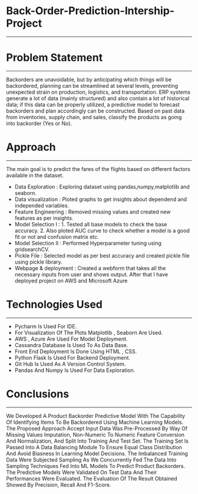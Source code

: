 # Back-Order-Prediction-Intership-Project
--------------------------------------------------------------------------------------------------------------------------------------------------------------------------------

# Problem Statement 
-------------------------------------------------------------------------------------------------------------------------------------------------------------------------------

Backorders are unavoidable, but by anticipating which things will be backordered, planning can be streamlined at several levels, preventing unexpected strain on production, logistics, and transportation. ERP systems generate a lot of data (mainly structured) and also contain a lot of historical data; if this data can be properly utilized, a predictive model to forecast backorders and plan accordingly can be constructed. Based on past data from inventories, supply chain, and sales, classify the products as going into backorder (Yes or No).

# Approach
------------------------------------------------------------------------------------------------------------------------------------------------------------------------------

The main goal is to predict the fares of the flights based on different factors available in the dataset.

* Data Exploration     : Exploring dataset using pandas,numpy,matplotlib and seaborn. 
* Data visualization   : Ploted graphs to get insights about dependend and independed variables. 
* Feature Engineering  :  Removed missing values and created new features as per insights.
* Model Selection I    :  1. Tested all base models to check the base accuracy.
                          2. Also ploted AUC curve to check whether a model is a good fit or not and confusion matrix etc.
* Model Selection II   :  Performed Hyperparameter tuning using gridsearchCV.
* Pickle File          :  Selected model as per best accuracy and created pickle file using pickle library.
* Webpage & deployment :  Created a webform that takes all the necessary inputs from user and shows output.
                          After that I have deployed project on AWS and Microsoft Azure
                          
# Technologies Used
-----------------------------------------------------------------------------------------------------------------------------------------------------------------------------

*	Pycharm Is Used For IDE.
*	For Visualization Of The Plots Matplotlib , Seaborn Are Used.
*	AWS , Azure Are Used For Model Deployment.
*	Cassandra Database Is Used To As Data Base.
*	Front End Deployment Is Done Using HTML , CSS.
*	Python Flask Is Used For Backend Deployment.
*	Git Hub Is Used As A Version Control System.
*	Pandas And Numpy Is Used For Data Exploration.

# Conclusions 
-----------------------------------------------------------------------------------------------------------------------------------------------------------------------------

We Developed A Product Backorder Predictive Model With The Capability Of Identifying Items To Be Backordered Using Machine Learning Models. The Proposed Approach Accept Input Data Was Pre-Processed By Way Of Missing Values Imputation, Non-Numeric To Numeric Feature Conversion And Normalization, And Split Into Training And Test Set. The Training Set Is Passed Into A Data Balancing Module To Ensure Equal Class Distribution And Avoid Biasness In Learning Model Decisions. The Imbalanced Training Data Were Subjected Sampling As We Concurrently Fed The Data Into Sampling Techniques Fed Into ML Models To Predict Product Backorders. The Predictive Models Were Validated On Test Data And Their Performances Were Evaluated. The Evaluation Of The Result Obtained Showed By Precision, Recall And F1-Score.
